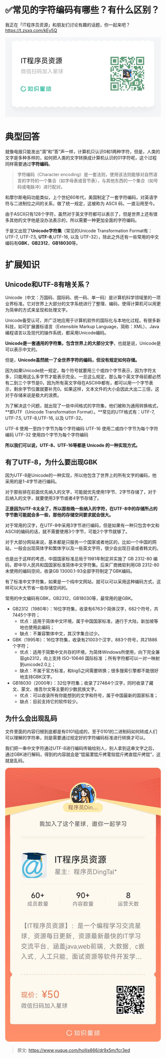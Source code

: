 # ✅常见的字符编码有哪些？有什么区别？

我正在「IT程序员资源」和朋友们讨论有趣的话题，你⼀起来吧？
https://t.zsxq.com/kEy5Q

![image-20240821150027905](✅常见的字符编码有哪些？有什么区别？.assets/image-20240821150027905.png)


# 典型回答

就像电报只能发出”滴”和”答”声一样，计算机只认识0和1两种字符，但是，人类的文字是多种多样的，如何把人类的文字转换成计算机认识的01字符呢，这个过程同样需要通过**字符编码**。

> 字符编码（Character encoding）是一套法则，使用该法则能够对自然语言的字符的一个集合（如字母表或音节表），与其他东西的一个集合（如号码或电脉冲）进行配对。


和摩尔斯电码功能类似，上个世纪60年代，美国制定了一套字符编码，对英语字符与二进制位之间的关系，做了统一规定，这被称为 ASCII 码，一直沿用至今。

由于ASCII只有128个字符，虽然对于英文字符都可以表示了，但是世界上还有很多其他的文字他是没办法表示的，所以需要一种更加全面的字符编码。

于是又出现了**Unicode字符集**（常见的Unicode Transformation Format有：UTF-7, UTF-7.5, **UTF-8**,UTF-16, 以及 UTF-32），除此之外还有一些常用的中文编码有**GBK**，**GB2312**，**GB18030**等。


# 扩展知识


## Unicode和UTF-8有啥关系？

Unicode（中文：万国码、国际码、统一码、单一码）是计算机科学领域里的一项业界标准。它对世界上大部分的文字系统进行了整理、编码，使得计算机可以用更为简单的方式来呈现和处理文字。

Unicode备受认可，并广泛地应用于计算机软件的国际化与本地化过程。有很多新科技，如可扩展置标语言（Extensible Markup Language，简称：XML）、Java编程语言以及现代的操作系统，都采用Unicode编码。

**Unicode是一套通用的字符集，包含世界上的大部分文字**，也就是说，Unicode是可以表示中文的。

但是，**Unicode虽然统一了全世界字符的编码，但没有规定如何存储。**

因为如果Unicode统一规定，每个符号就要用三个或四个字节表示，因为字符太多，只能用这么多字节才能表示完全。一旦这么规定，那么每个英文字母前都必然有二到三个字节是0，因为所有英文字母在ASCII中都有，都可以用一个字节表示，剩余字节位置就要补充0。如果这样，文本文件的大小会因此大出二三倍，这对于存储来说是极大的浪费。

为了解决这个问题，就出现了一些中间格式的字符集，他们被称为通用转换格式，**即UTF（Unicode Transformation Format）。**常见的UTF格式有：UTF-7, UTF-7.5, UTF-8,UTF-16, 以及 UTF-32。

UTF-8 使用一至四个字节为每个字符编码
UTF-16 使用二或四个字节为每个字符编码
UTF-32 使用四个字节为每个字符编码

**所以我们可以说，UTF-8、UTF-16等都是 Unicode 的一种实现方式。**


## 有了UTF-8，为什么要出现GBK


因为UTF-8是Unicode的一种实现，所以他包含了世界上的所有文字的编码，他采用的是1-4字节进行编码。

对于那些排在前面优先纳入的文字，可能就优先使用1字节、2字节存储了，对于后纳入的文字，就要使用3字节或者4字节存储了。

**正是因为UTF-8太全了，所以那些晚一些纳入的字符，在UTF-8中的存储所占的字节数可能就会多一些，那他的存储空间要求就会很大。**

对于常用的汉字，在UTF-8中采用3字节进行编码，但是如果有一种只包含中文和ASCII的编码的话，就不需要使用3个字节，可能2个字节就够了。

对于大部分网站来说，基本都是只服务一个国家或者地区的，比如一个中国的网站，一般会出现简体字和繁体字以及一些英文字符，很少会出现日语或者韩文的。

也是出于这样的考虑，中国国家标准总局于1981年制定并实施了 GB 2312-80 编码，即中华人民共和国国家标准简体中文字符集。后来厂商微软利用GB 2312-80未使用的编码空间，收录GB 13000.1-93全部字符制定了GBK编码。

有了标准中文字符集，如果是一个纯中文网站，就可以可以采用这种编码方式，这样可以大大节省一些存储空间的。

常用的中文编码有GBK，GB2312，GB18030等，最常用的是GBK。

- GB2312（1980年）：16位字符集，收录有6763个简体汉字，682个符号，共7445个字符；
   - 优点：适用于简体中文环境，属于中国国家标准，通行于大陆，新加坡等地也使用此编码；
   - 缺点：不兼容繁体中文，其汉字集合过少。
- GBK（1995年）：16位字符集，收录有21003个汉字，883个符号，共21886个字符；
   - 优点：适用于简繁中文共存的环境，为简体Windows所使用，向下完全兼容gb2312，向上支持 ISO-10646 国际标准 ；所有字符都可以一对一映射到unicode2.0上；
   - 缺点：不属于官方标准，和big5之间需要转换；很多搜索引擎都不能很好地支持GBK汉字。
- GB18030（2000年）：32位字符集；收录了27484个汉字，同时收录了藏文、蒙文、维吾尔文等主要的少数民族文字。
   - 优点：可以收录所有你能想到的文字和符号，属于中国最新的国家标准；
   - 缺点：目前支持它的软件较少。


## 为什么会出现乱码
文件里面的内容归根到底都是有0101组成的，至于0101的二进制码如何转成人们可以理解的字符串，则是需要通过规定好的字符编码标准进行转换才可以。

我们把一串中文字符通过UTF-8进行编码传输给别人，别人拿到这串文字之后，通过GBK进行解码，得到的内容就会是“锟届瀿锟斤拷雮傡锟斤拷直锟斤拷锟”，这就是乱码。

![image-20240821150153471](✅常见的字符编码有哪些？有什么区别？.assets/image-20240821150153471.png)

> 原文: <https://www.yuque.com/hollis666/dr9x5m/fcr3ed>